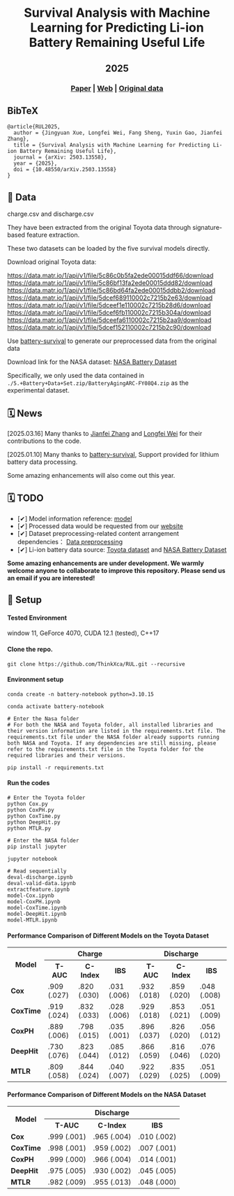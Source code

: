 <div align="center">

  <h1 align="center">Survival Analysis with Machine Learning for Predicting Li-ion Battery Remaining Useful Life</h1>
  <h2 align="center">2025</h2>

### [Paper](https://doi.org/10.48550/arXiv.2503.13558) | [Web](https://thinkx.ca/research/rul) | [Original data](https://data.matr.io/1/)
</div>

## BibTeX
```
@article{RUL2025,
  author = {Jingyuan Xue, Longfei Wei, Fang Sheng, Yuxin Gao, Jianfei Zhang},
  title = {Survival Analysis with Machine Learning for Predicting Li-ion Battery Remaining Useful Life},
  journal = {arXiv: 2503.13558},
  year = {2025},
  doi = {10.48550/arXiv.2503.13558}
}
```

## 📖 Data
<p align="justify">

<p>charge.csv and discharge.csv</p>

<p>They have been extracted from the original Toyota data through signature-based feature extraction.</p>
<p>These two datasets can be loaded by the five survival models directly.</p>


<p>Download original Toyota data:</p>

https://data.matr.io/1/api/v1/file/5c86c0b5fa2ede00015ddf66/download
https://data.matr.io/1/api/v1/file/5c86bf13fa2ede00015ddd82/download
https://data.matr.io/1/api/v1/file/5c86bd64fa2ede00015ddbb2/download
https://data.matr.io/1/api/v1/file/5dcef689110002c7215b2e63/download
https://data.matr.io/1/api/v1/file/5dceef1e110002c7215b28d6/download
https://data.matr.io/1/api/v1/file/5dcef6fb110002c7215b304a/download
https://data.matr.io/1/api/v1/file/5dceefa6110002c7215b2aa9/download
https://data.matr.io/1/api/v1/file/5dcef152110002c7215b2c90/download


<p>Use <a href="https://github.com/Rasheed19/battery-survival">battery-survival</a> to generate our preprocessed data from the original data</p>

<p>Download link for the NASA dataset: <a href="https://phm-datasets.s3.amazonaws.com/NASA/5.+Battery+Data+Set.zip">NASA Battery Dataset</a></p> 

<p>Specifically, we only used the data contained in <code>./5.+Battery+Data+Set.zip/BatteryAgingARC-FY08Q4.zip</code> as the experimental dataset.</p>

## 🗓️ News

<p>[2025.03.16] Many thanks to <a href="https://github.com/jianfeizhang">Jianfei Zhang</a> and <a href="https://github.com/wei872">Longfei Wei</a> for their contributions to the code.</p>

<p>[2025.01.10] Many thanks to <a href="https://github.com/Rasheed19/battery-survival">battery-survival</a>, Support provided for lithium battery data processing.</p>

<p>Some amazing enhancements will also come out this year.</p>




## 🗓️ TODO
- [✔] Model information reference: <a href="https://github.com/georgehc/survival-intro">model</a>
- [✔] Processed data would be requested from our <a href="https://thinkx.ca">website</a>
- [✔] Dataset preprocessing-related content arrangement dependencies： <a href="https://www.sciencedirect.com/science/article/pii/S2666546824001319">Data preprocessing</a>
- [✔] Li-ion battery data source: <a href="https://data.matr.io/1/.">Toyota dataset</a> and 
<a href="https://phm-datasets.s3.amazonaws.com/NASA/5.+Battery+Data+Set.zip">NASA Battery Dataset</a>

</div>

<strong>Some amazing enhancements are under development. We warmly welcome anyone to collaborate to improve this repository. Please send us an email if you are interested!</strong>


## 🚀 Setup

#### Tested Environment
window 11, GeForce 4070, CUDA 12.1 (tested), C++17

#### Clone the repo.
```
git clone https://github.com/ThinkXca/RUL.git --recursive
```

#### Environment setup 
```
conda create -n battery-notebook python=3.10.15

conda activate battery-notebook

# Enter the Nasa folder
# For both the NASA and Toyota folder, all installed libraries and their version information are listed in the requirements.txt file. The requirements.txt file under the NASA folder already supports running both NASA and Toyota. If any dependencies are still missing, please refer to the requirements.txt file in the Toyota folder for the required libraries and their versions.

pip install -r requirements.txt
```



#### Run the codes
```
# Enter the Toyota folder
python Cox.py
python CoxPH.py
python CoxTime.py
python DeepHit.py
python MTLR.py

# Enter the NASA folder
pip install jupyter

jupyter notebook

# Read sequentially
deval-discharge.ipynb
deval-valid-data.ipynb
extractfeature.ipynb
model-Cox.ipynb
model-CoxPH.ipynb
model-CoxTime.ipynb
model-DeepHit.ipynb
model-MTLR.ipynb
```




#### Performance Comparison of Different Models on the Toyota Dataset

<table>
  <tr>
    <th rowspan="2">Model</th>
    <th colspan="3">Charge</th>
    <th colspan="3">Discharge</th>
  </tr>
  <tr>
    <th>T-AUC</th>
    <th>C-Index</th>
    <th>IBS</th>
    <th>T-AUC</th>
    <th>C-Index</th>
    <th>IBS</th>
  </tr>
  <tr>
    <td><b>Cox</b></td>
    <td>.909 (.027)</td>
    <td>.820 (.030)</td>
    <td>.031 (.006)</td>
    <td>.932 (.018)</td>
    <td>.859 (.020)</td>
    <td>.048 (.008)</td>
  </tr>
  <tr>
    <td><b>CoxTime</b></td>
    <td>.919 (.024)</td>
    <td>.832 (.033)</td>
    <td>.028 (.006)</td>
    <td>.929 (.018)</td>
    <td>.853 (.021)</td>
    <td>.051 (.009)</td>
  </tr>
  <tr>
    <td><b>CoxPH</b></td>
    <td>.889 (.006)</td>
    <td>.798 (.015)</td>
    <td>.035 (.001)</td>
    <td>.896 (.037)</td>
    <td>.826 (.020)</td>
    <td>.056 (.012)</td>
  </tr>
  <tr>
    <td><b>DeepHit</b></td>
    <td>.730 (.076)</td>
    <td>.823 (.044)</td>
    <td>.085 (.012)</td>
    <td>.866 (.059)</td>
    <td>.816 (.046)</td>
    <td>.076 (.020)</td>
  </tr>
  <tr>
    <td><b>MTLR</b></td>
    <td>.809 (.058)</td>
    <td>.844 (.024)</td>
    <td>.040 (.007)</td>
    <td>.922 (.029)</td>
    <td>.835 (.025)</td>
    <td>.051 (.009)</td>
  </tr>
</table>

#### Performance Comparison of Different Models on the NASA Dataset
<table>
  <tr>
    <th rowspan="2">Model</th>
    <th colspan="3">Discharge</th>
  </tr>
  <tr>
    <th>T-AUC</th>
    <th>C-Index</th>
    <th>IBS</th>
  </tr>
  <tr>
    <td><b>Cox</b></td>
    <td>.999 (.001)</td>
    <td>.965 (.004)</td>
    <td>.010 (.002)</td>
  </tr>
  <tr>
    <td><b>CoxTime</b></td>
    <td>.998 (.001)</td>
    <td>.959 (.002)</td>
    <td>.007 (.001)</td>
  </tr>
  <tr>
    <td><b>CoxPH</b></td>
    <td>.999 (.000)</td>
    <td>.966 (.004)</td>
    <td>.014 (.001)</td>
  </tr>
  <tr>
    <td><b>DeepHit</b></td>
    <td>.975 (.005)</td>
    <td>.930 (.002)</td>
    <td>.045 (.005)</td>
  </tr>
  <tr>
    <td><b>MTLR</b></td>
    <td>.982 (.009)</td>
    <td>.955 (.013)</td>
    <td>.048 (.000)</td>
  </tr>
</table>
